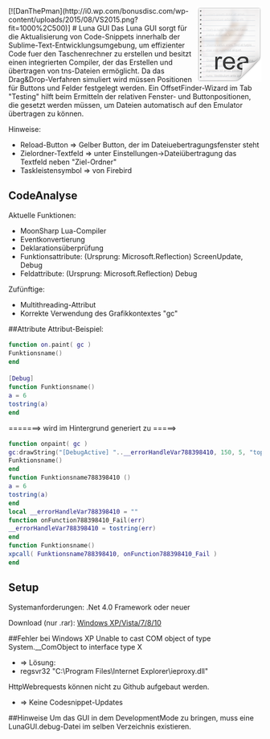 <img src="icon.png" align="right" />
[![DanThePman](http://i0.wp.com/bonusdisc.com/wp-content/uploads/2015/08/VS2015.png?fit=1000%2C500)]
# Luna GUI
Das Luna GUI sorgt für die Aktualisierung von Code-Snippets innerhalb der Sublime-Text-Entwicklungsumgebung, um effizienter Code 
fuer den Taschenrechner zu erstellen und besitzt einen integrierten Compiler, der das Erstellen und übertragen von tns-Dateien 
ermöglicht.
Da das Drag&Drop-Verfahren simuliert wird müssen Positionen für Buttons und Felder festgelegt werden.
Ein OffsetFinder-Wizard im Tab "Testing" hilft beim Ermitteln der relativen Fenster- und Buttonpositionen, die gesetzt werden müssen,
um Dateien automatisch auf den Emulator übertragen zu können.

Hinweise:
- Reload-Button => Gelber Button, der im Dateiuebertragungsfenster steht
- Zielordner-Textfeld => unter Einstellungen->Dateiübertragung das Textfeld neben "Ziel-Ordner"
- Taskleistensymbol => von Firebird


## CodeAnalyse
Aktuelle Funktionen:
- MoonSharp Lua-Compiler
- Eventkonvertierung
- Deklarationsüberprüfung
- Funktionsattribute: (Ursprung: Microsoft.Reflection) ScreenUpdate, Debug
- Feldattribute: (Ursprung: Microsoft.Reflection) Debug

Zufünftige:
- Multithreading-Attribut
- Korrekte Verwendung des Grafikkontextes "gc"


##Attribute
Attribut-Beispiel:
```lua
function on.paint( gc )
Funktionsname()
end

[Debug]
function Funktionsname()
a = 6
tostring(a)
end
```
=======> wird im Hintergrund generiert zu =====>
```lua
function onpaint( gc )
gc:drawString("[DebugActive] "..__errorHandleVar788398410, 150, 5, "top")
Funktionsname()
end
function Funktionsname788398410 ()
a = 6
tostring(a)
end
local __errorHandleVar788398410 = ""
function onFunction788398410_Fail(err)
__errorHandleVar788398410 = tostring(err)
end
function Funktionsname()
xpcall( Funktionsname788398410, onFunction788398410_Fail )
end
```

## Setup
Systemanforderungen:
.Net 4.0 Framework oder neuer

Download (nur .rar):
[Windows XP/Vista/7/8/10](https://github.com/DanThePman/Luna-GUI/blob/master/Luna%20GUI/bin/x86/)



##Fehler bei Windows XP
Unable to cast COM object of type System.__ComObject to interface type X 
- => Lösung:
- regsvr32 "C:\Program Files\Internet Explorer\ieproxy.dll"

HttpWebrequests können nicht zu Github aufgebaut werden.
- => Keine Codesnippet-Updates

##Hinweise
Um das GUI in dem DevelopmentMode zu bringen, muss eine LunaGUI.debug-Datei im selben Verzeichnis existieren.
